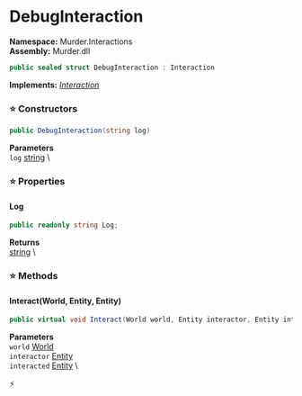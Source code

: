 # DebugInteraction

**Namespace:** Murder.Interactions \
**Assembly:** Murder.dll

```csharp
public sealed struct DebugInteraction : Interaction
```

**Implements:** _[Interaction](/Bang/Interactions/Interaction.html)_

### ⭐ Constructors
```csharp
public DebugInteraction(string log)
```

**Parameters** \
`log` [string](https://learn.microsoft.com/en-us/dotnet/api/System.String?view=net-7.0) \

### ⭐ Properties
#### Log
```csharp
public readonly string Log;
```

**Returns** \
[string](https://learn.microsoft.com/en-us/dotnet/api/System.String?view=net-7.0) \
### ⭐ Methods
#### Interact(World, Entity, Entity)
```csharp
public virtual void Interact(World world, Entity interactor, Entity interacted)
```

**Parameters** \
`world` [World](/Bang/World.html) \
`interactor` [Entity](/Bang/Entities/Entity.html) \
`interacted` [Entity](/Bang/Entities/Entity.html) \



⚡